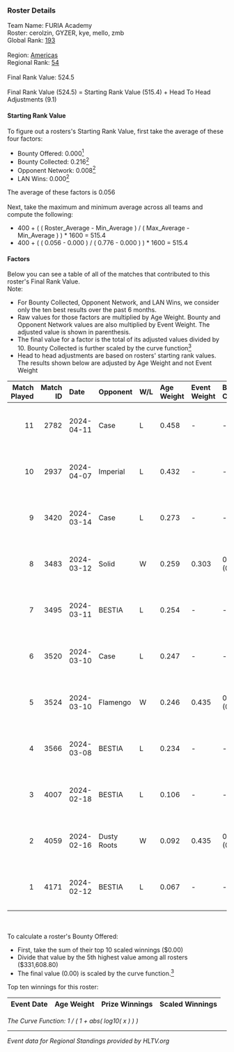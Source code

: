 ### Roster Details<br />
Team Name: FURIA Academy<br />
Roster: cerolzin, GYZER, kye, mello, zmb<br />
Global Rank: [193](../standings_global.md)<br />
<br />
Region: [Americas]( ../standings_americas.md)<br />
Regional Rank: [54]( ../standings_americas.md)<br />
<br />
Final Rank Value:  524.5<br />
<br />
Final Rank Value (524.5) = Starting Rank Value (515.4) + Head To Head Adjustments (9.1)<br />

#### Starting Rank Value<br />
To figure out a rosters's Starting Rank Value, first take the average of these four factors:<br />
- Bounty Offered: 0.000[<sup>1</sup>](#table2)
- Bounty Collected: 0.216[<sup>2</sup>](#table1)
- Opponent Network: 0.008[<sup>2</sup>](#table1)
- LAN Wins: 0.000[<sup>2</sup>](#table1)

The average of these factors is 0.056<br />
<br />
Next, take the maximum and minimum average across all teams and compute the following:<br />
- 400 + ( ( Roster_Average - Min_Average ) / ( Max_Average - Min_Average ) ) * 1600 = 515.4
- 400 + ( ( 0.056 - 0.000 ) / ( 0.776 - 0.000 ) ) * 1600 = 515.4


#### Factors<br />
Below you can see a table of all of the matches that contributed to this roster's Final Rank Value.<br />
Note:<br />

- For Bounty Collected, Opponent Network, and LAN Wins, we consider only the ten best results over the past 6 months.
- Raw values for those factors are multiplied by Age Weight. Bounty and Opponent Network values are also multiplied by Event Weight. The adjusted value is shown in parenthesis.
- The final value for a factor is the total of its adjusted values divided by 10. Bounty Collected is further scaled by the curve function[<sup>3</sup>](#curveFunction)
- Head to head adjustments are based on rosters' starting rank values. The results shown below are adjusted by Age Weight and not Event Weight
<span id="table1"></span><br />


| Match Played | Match ID | Date       | Opponent    | W/L | Age Weight | Event Weight | Bounty Collected | Opponent Network | LAN Wins  | H2H Adj. | Roster                                |
| -: | -: | :- | :- | :- | :- | :- | :- | :- | :- | -: | :- |
|           11 |     2782 | 2024-04-11 | Case        | L   | 0.458      | -            | -                | -                | -         |    -1.50 | cerolzin, GYZER, kye, mello, zmb      |
|           10 |     2937 | 2024-04-07 | Imperial    | L   | 0.432      | -            | -                | -                | -         |    -0.17 | Bruninho, cerolzin, GYZER, kye, mello |
|            9 |     3420 | 2024-03-14 | Case        | L   | 0.273      | -            | -                | -                | -         |    -0.84 | Bruninho, cerolzin, GYZER, kye, mello |
|            8 |     3483 | 2024-03-12 | Solid       | W   | 0.259      | 0.303        | 0.027 (0.002)    | 0.817 (0.064)    | 0 (0.000) |     7.27 | Bruninho, cerolzin, GYZER, kye, mello |
|            7 |     3495 | 2024-03-11 | BESTIA      | L   | 0.254      | -            | -                | -                | -         |    -0.47 | Bruninho, cerolzin, GYZER, kye, mello |
|            6 |     3520 | 2024-03-10 | Case        | L   | 0.247      | -            | -                | -                | -         |    -0.69 | Bruninho, cerolzin, GYZER, kye, mello |
|            5 |     3524 | 2024-03-10 | Flamengo    | W   | 0.246      | 0.435        | 0.000 (0.000)    | 0.017 (0.002)    | 0 (0.000) |     3.66 | Bruninho, cerolzin, GYZER, kye, mello |
|            4 |     3566 | 2024-03-08 | BESTIA      | L   | 0.234      | -            | -                | -                | -         |    -0.41 | Bruninho, cerolzin, GYZER, kye, mello |
|            3 |     4007 | 2024-02-18 | BESTIA      | L   | 0.106      | -            | -                | -                | -         |    -0.19 | Bruninho, cerolzin, GYZER, kye, mello |
|            2 |     4059 | 2024-02-16 | Dusty Roots | W   | 0.092      | 0.435        | 0.006 (0.000)    | 0.286 (0.011)    | 0 (0.000) |     2.51 | Bruninho, cerolzin, GYZER, kye, mello |
|            1 |     4171 | 2024-02-12 | BESTIA      | L   | 0.067      | -            | -                | -                | -         |    -0.12 | Bruninho, cerolzin, GYZER, kye, mello |

<br />
<span id="table2"></span><br />
To calculate a roster's Bounty Offered:<br />

- First, take the sum of their top 10 scaled winnings ($0.00)
- Divide that value by the 5th highest value among all rosters ($331,608.80)
- The final value (0.00) is scaled by the curve function.[<sup>3</sup>](#curveFunction)

Top ten winnings for this roster:<br />

| Event Date | Age Weight | Prize Winnings | Scaled Winnings |
| :- | -: | :- | :- |


<span id="curveFunction"></span>_The Curve Function: 1 / ( 1 + abs( log10( x ) ) )_<br />

---
_Event data for Regional Standings provided by HLTV.org_<br />
